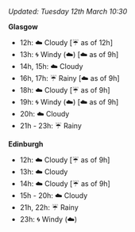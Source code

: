 *Updated: Tuesday 12th March 10:30*

**Glasgow**

* 12h: :cloud: Cloudy [:umbrella: as of 12h]
* 13h: :cyclone: Windy (:cloud:) [:cloud: as of 9h]
* 14h, 15h: :cloud: Cloudy
* 16h, 17h: :umbrella: Rainy [:cloud: as of 9h]
* 18h: :cloud: Cloudy [:umbrella: as of 9h]
* 19h: :cyclone: Windy (:cloud:) [:cloud: as of 9h]
* 20h: :cloud: Cloudy
* 21h - 23h: :umbrella: Rainy

**Edinburgh**

* 12h: :cloud: Cloudy [:umbrella: as of 9h]
* 13h: :cloud: Cloudy
* 14h: :cloud: Cloudy [:umbrella: as of 9h]
* 15h - 20h: :cloud: Cloudy
* 21h, 22h: :umbrella: Rainy
* 23h: :cyclone: Windy (:cloud:)
